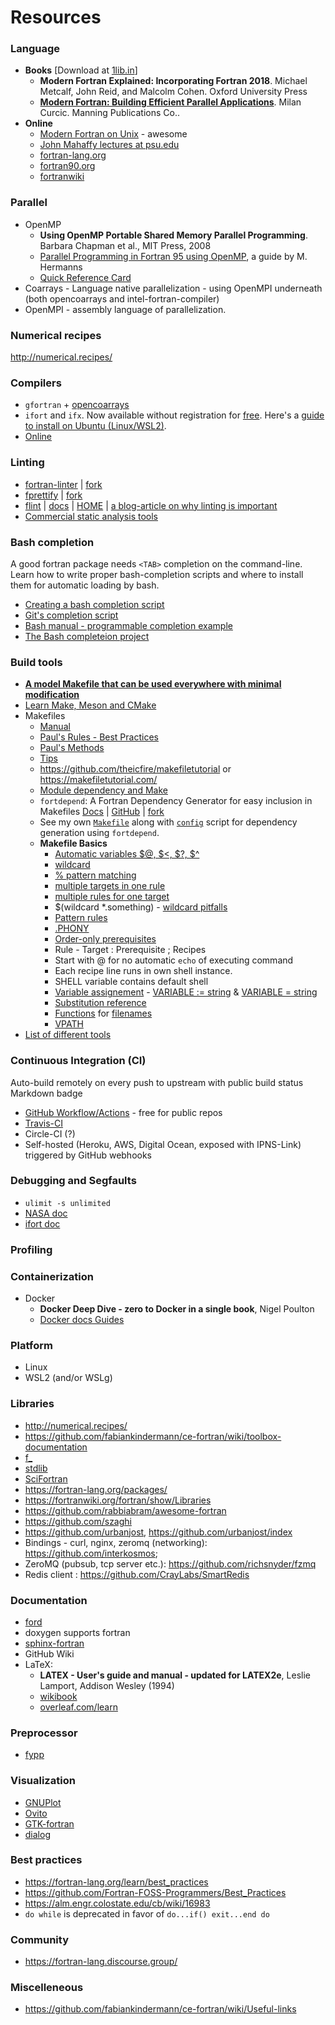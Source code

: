# Resources

### Language

- **Books** [Download at [1lib.in](https://1lib.in/)]
  - **Modern Fortran Explained: Incorporating Fortran 2018**. Michael Metcalf, John Reid, and Malcolm Cohen. Oxford University Press
  - **[Modern Fortran: Building Efficient Parallel Applications](http://www.manning.com/books/modern-fortran)**. Milan Curcic. Manning Publications Co..
- **Online**
  - [Modern Fortran on Unix](https://cyber.dabamos.de/programming/modernfortran/) - awesome
  - [John Mahaffy lectures at psu.edu](http://www.personal.psu.edu/jhm/f90/lectures/quickref.html)
  - [fortran-lang.org](https://fortran-lang.org/)
  - [fortran90.org](https://www.fortran90.org/)
  - [fortranwiki](https://fortranwiki.org/fortran/show/HomePage)

### Parallel

- OpenMP
  - **Using OpenMP Portable Shared Memory Parallel Programming**. Barbara Chapman et al., MIT Press, 2008
  - [Parallel Programming in Fortran 95 using OpenMP](http://www.openmp.org/wp-content/uploads/F95_OpenMPv1_v2.pdf), a guide by M. Hermanns
  - [Quick Reference Card](https://www.openmp.org/wp-content/uploads/OpenMPRef-5.0-111802-web.pdf)
- Coarrays - Language native parallelization - using OpenMPI underneath (both opencoarrays and intel-fortran-compiler)
- OpenMPI - assembly language of parallelization.

### Numerical recipes

http://numerical.recipes/

### Compilers

- `gfortran` + [opencoarrays](http://www.opencoarrays.org/)
- `ifort` and `ifx`. Now available without registration for [free](https://www.intel.com/content/www/us/en/developer/articles/news/free-intel-software-developer-tools.html). Here's a [guide to install on Ubuntu (Linux/WSL2)](https://gist.github.com/SomajitDey/aeb6eb4c8083185e06800e1ece4be1bd).
- [Online](https://www.onlinegdb.com/)

### Linting

- [fortran-linter](https://github.com/cphyc/fortran-linter) | [fork](https://github.com/FortRun/fortran-linter)
- [fprettify](https://github.com/pseewald/fprettify) | [fork](https://github.com/FortRun/fprettify)
- [flint](https://gitlab.com/cerfacs/flint) | [docs](https://www.atnf.csiro.au/computing/software/miriad/doc/flint.html) | [HOME](https://cerfacs.fr/coop/flint) | [a blog-article on why linting is important](https://cerfacs.fr/coop/scanninglargefortranhpccodes)
- [Commercial static analysis tools](https://fortranwiki.org/fortran/show/Commercial+static+analysis+tools)

### Bash completion

A good fortran package needs `<TAB>` completion on the command-line. Learn how to write proper bash-completion scripts and where to install them for automatic loading by bash.
- [Creating a bash completion script](https://iridakos.com/programming/2018/03/01/bash-programmable-completion-tutorial)
- [Git's completion script](https://github.com/git/git/blob/master/contrib/completion/git-completion.bash)
- [Bash manual - programmable completion example](https://www.gnu.org/software/bash/manual/html_node/A-Programmable-Completion-Example.html#A-Programmable-Completion-Example)
- [The Bash completeion project](https://github.com/scop/bash-completion/)

### Build tools

- **[A model Makefile that can be used everywhere with minimal modification](https://gist.github.com/SomajitDey/4462675881cc1340b76d45279764cc2f)**
- [Learn Make, Meson and CMake](https://fortran-lang.org/learn/building_programs/build_tools)
- Makefiles
  - [Manual](https://www.gnu.org/software/make/manual/make.html)
  - [Paul's Rules - Best Practices](https://make.mad-scientist.net/papers/rules-of-makefiles/)
  - [Paul's Methods](https://make.mad-scientist.net/papers/)
  - [Tips](https://fortran-lang.org/learn/building_programs/build_tools#using-make-as-build-tool)
  - https://github.com/theicfire/makefiletutorial or https://makefiletutorial.com/
  - [Module dependency and Make](https://lagrange.mechse.illinois.edu/f90_mod_deps/)
  - `fortdepend`: A Fortran Dependency Generator for easy inclusion in Makefiles [Docs](https://fortdepend.readthedocs.io/en/latest/) | [GitHub](https://github.com/ZedThree/fort_depend.py) | [fork](https://github.com/FortRun/fortdepend)
  - See my own [`Makefile`](/samples/omp/Makefile) along with [`config`](/samples/omp/config) script for dependency generation using `fortdepend`.
  - **Makefile Basics**
    - [Automatic variables $@, $<, $?, $^](https://www.gnu.org/software/make/manual/html_node/Automatic-Variables.html)
    - [wildcard](https://www.gnu.org/software/make/manual/make.html#Wildcards)
    - [% pattern matching](https://www.gnu.org/software/make/manual/make.html#Static-Pattern)
    - [multiple targets in one rule](https://www.gnu.org/software/make/manual/make.html#Multiple-Targets)
    - [multiple rules for one target](https://www.gnu.org/software/make/manual/make.html#Multiple-Rules)
    - $(wildcard *.something) - [wildcard pitfalls](https://www.gnu.org/software/make/manual/make.html#index-wildcard-pitfalls)
    - [Pattern rules](https://www.gnu.org/software/make/manual/make.html#Pattern-Rules)
    - [.PHONY](https://www.gnu.org/software/make/manual/make.html#Phony-Targets)
    - [Order-only prerequisites](https://www.gnu.org/software/make/manual/make.html#Prerequisite-Types)
    - Rule - Target : Prerequisite ; Recipes
    - Start with @ for no automatic `echo` of executing command
    - Each recipe line runs in own shell instance.
    - SHELL variable contains default shell
    - [Variable assignement](https://www.gnu.org/software/make/manual/make.html#Setting) - [VARIABLE := string](https://www.gnu.org/software/make/manual/make.html#Simple-Assignment) & [VARIABLE = string](https://www.gnu.org/software/make/manual/make.html#Recursive-Assignment)
    - [Substitution reference](https://www.gnu.org/software/make/manual/make.html#Substitution-Refs)
    - [Functions](https://www.gnu.org/software/make/manual/make.html#Functions) for [filenames](https://www.gnu.org/software/make/manual/make.html#File-Name-Functions)
    - [VPATH](https://www.gnu.org/software/make/manual/make.html#Directory-Search)
- [List of different tools](https://fortranwiki.org/fortran/show/Build+tools)

### Continuous Integration (CI)

Auto-build remotely on every push to upstream with public build status Markdown badge

- [GitHub Workflow/Actions](https://gist.github.com/SomajitDey/d14eb5dd7bcd79f3f14d1a7429b515af) - free for public repos
- [Travis-CI](https://docs.travis-ci.com/user/status-images/)
- Circle-CI (?)
- Self-hosted (Heroku, AWS, Digital Ocean, exposed with IPNS-Link) triggered by GitHub webhooks

### Debugging and Segfaults

- `ulimit -s unlimited`
- [NASA doc](https://www.nas.nasa.gov/hecc/support/kb/common-causes-of-segmentation-faults-(segfaults)_524.html)
- [ifort doc](https://www.intel.com/content/www/us/en/developer/articles/troubleshooting/determining-root-cause-of-sigsegv-or-sigbus-errors.html)

### Profiling



### Containerization

- Docker
  - **Docker Deep Dive - zero to Docker in a single book**, Nigel Poulton
  - [Docker docs Guides](https://docs.docker.com/get-started/overview/)

### Platform

- Linux
- WSL2 (and/or WSLg)

### Libraries

- http://numerical.recipes/
- https://github.com/fabiankindermann/ce-fortran/wiki/toolbox-documentation
- [f_](https://github.com/SomajitDey/f_)
- [stdlib](https://github.com/fortran-lang/stdlib)
- [SciFortran](https://github.com/QcmPlab/SciFortran)
- https://fortran-lang.org/packages/
- https://fortranwiki.org/fortran/show/Libraries
- https://github.com/rabbiabram/awesome-fortran
- https://github.com/szaghi
- https://github.com/urbanjost, https://github.com/urbanjost/index
- Bindings - curl, nginx, zeromq (networking): https://github.com/interkosmos;
- ZeroMQ (pubsub, tcp server etc.):  https://github.com/richsnyder/fzmq
- Redis client : https://github.com/CrayLabs/SmartRedis

### Documentation

- [ford](https://github.com/Fortran-FOSS-Programmers/ford)
- doxygen supports fortran
- [sphinx-fortran](https://sphinx-fortran.readthedocs.io/en/latest/index.html)
- GitHub Wiki
- LaTeX: 
  - **LATEX - User's guide and manual - updated for LATEX2e**, Leslie Lamport, Addison Wesley (1994)
  - [wikibook](https://en.wikibooks.org/wiki/LaTeX)
  - [overleaf.com/learn](https://www.overleaf.com/learn)

### Preprocessor

- [fypp](https://github.com/aradi/fypp)

### Visualization

- [GNUPlot](http://www.gnuplot.info/)
- [Ovito](https://www.ovito.org/)
- [GTK-fortran](https://github.com/vmagnin/gtk-fortran/wiki)
- [dialog](http://manpages.ubuntu.com/manpages/bionic/man1/dialog.1.html)

### Best practices

- https://fortran-lang.org/learn/best_practices
- https://github.com/Fortran-FOSS-Programmers/Best_Practices
- https://alm.engr.colostate.edu/cb/wiki/16983
- `do while` is deprecated in favor of `do...if() exit...end do`

### Community

- https://fortran-lang.discourse.group/

### Miscelleneous

- https://github.com/fabiankindermann/ce-fortran/wiki/Useful-links
